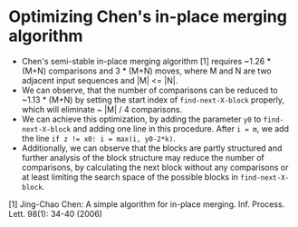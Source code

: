 # Optimizing Chen's in-place merging algorithm

- Chen's semi-stable in-place merging algorithm [1] requires ~1.26 * (M+N) comparisons and 3 * (M+N) moves, where M and N are two adjacent input sequences and |M| <= |N|.
- We can observe, that the number of comparisons can be reduced to ~1.13 * (M+N) by setting the start index of `find-next-X-block` properly, which will eliminate ~ |M| / 4 comparisons.
- We can achieve this optimization, by adding the parameter `y0` to `find-next-X-block` and adding one line in this procedure. After `i = m`, we add the line `if z != x0: i = max(i, y0-2*k)`.
- Additionally, we can observe that the blocks are partly structured and further analysis of the block structure may reduce the number of comparisons, by calculating the next block without any comparisons or at least limiting the search space of the possible blocks in `find-next-X-block`.

[1] Jing-Chao Chen: A simple algorithm for in-place merging. Inf. Process. Lett. 98(1): 34-40 (2006)

